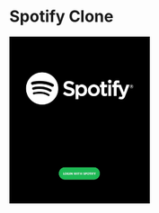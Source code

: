 # Spotify Clone

<img src="https://github.com/GeorgeArubi/Spotify-Clone/blob/master/demo/login.jpg" alt="Login" width="250"/>
